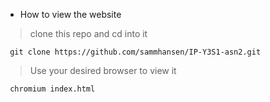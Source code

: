 -  How to view the website
> clone this repo and cd into it
   ```
    git clone https://github.com/sammhansen/IP-Y3S1-asn2.git
   ```
> Use your desired browser to view it
   ```
    chromium index.html
   ```

